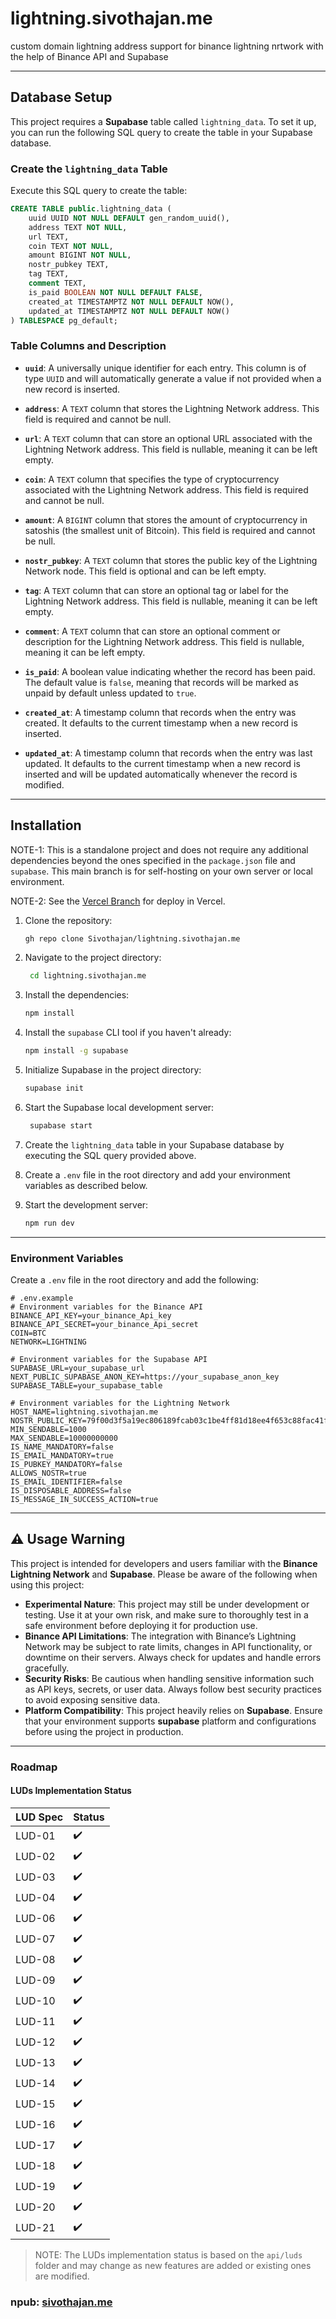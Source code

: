 # lightning.sivothajan.me

custom domain lightning address support for binance lightning nrtwork with the help of Binance API and Supabase

---

## Database Setup

This project requires a **Supabase** table called `lightning_data`. To set it up, you can run the following SQL query to create the table in your Supabase database.

### Create the `lightning_data` Table

Execute this SQL query to create the table:

```sql
CREATE TABLE public.lightning_data (
    uuid UUID NOT NULL DEFAULT gen_random_uuid(),
    address TEXT NOT NULL,
    url TEXT,
    coin TEXT NOT NULL,
    amount BIGINT NOT NULL,
    nostr_pubkey TEXT,
    tag TEXT,
    comment TEXT,
    is_paid BOOLEAN NOT NULL DEFAULT FALSE,
    created_at TIMESTAMPTZ NOT NULL DEFAULT NOW(),
    updated_at TIMESTAMPTZ NOT NULL DEFAULT NOW()
) TABLESPACE pg_default;
```

### Table Columns and Description

- **`uuid`**: A universally unique identifier for each entry. This column is of type `UUID` and will automatically generate a value if not provided when a new record is inserted.

- **`address`**: A `TEXT` column that stores the Lightning Network address. This field is required and cannot be null.

- **`url`**: A `TEXT` column that can store an optional URL associated with the Lightning Network address. This field is nullable, meaning it can be left empty.

- **`coin`**: A `TEXT` column that specifies the type of cryptocurrency associated with the Lightning Network address. This field is required and cannot be null.

- **`amount`**: A `BIGINT` column that stores the amount of cryptocurrency in satoshis (the smallest unit of Bitcoin). This field is required and cannot be null.

- **`nostr_pubkey`**: A `TEXT` column that stores the public key of the Lightning Network node. This field is optional and can be left empty.

- **`tag`**: A `TEXT` column that can store an optional tag or label for the Lightning Network address. This field is nullable, meaning it can be left empty.

- **`comment`**: A `TEXT` column that can store an optional comment or description for the Lightning Network address. This field is nullable, meaning it can be left empty.

- **`is_paid`**: A boolean value indicating whether the record has been paid. The default value is `false`, meaning that records will be marked as unpaid by default unless updated to `true`.

- **`created_at`**: A timestamp column that records when the entry was created. It defaults to the current timestamp when a new record is inserted.

- **`updated_at`**: A timestamp column that records when the entry was last updated. It defaults to the current timestamp when a new record is inserted and will be updated automatically whenever the record is modified.

---

## Installation

NOTE-1: This is a standalone project and does not require any additional dependencies beyond the ones specified in the `package.json` file and `supabase`. This main branch is for self-hosting on your own server or local environment.

NOTE-2: See the [Vercel Branch](<[https://](https://github.com/Sivothajan/lightning.sivothajan.me/tree/vercel)>) for deploy in Vercel.

1. Clone the repository:

   ```bash
   gh repo clone Sivothajan/lightning.sivothajan.me
   ```

2. Navigate to the project directory:

   ```bash
    cd lightning.sivothajan.me
   ```

3. Install the dependencies:

   ```bash
   npm install
   ```

4. Install the `supabase` CLI tool if you haven't already:

   ```bash
   npm install -g supabase
   ```

5. Initialize Supabase in the project directory:

   ```bash
   supabase init
   ```

6. Start the Supabase local development server:

   ```bash
    supabase start
   ```

7. Create the `lightning_data` table in your Supabase database by executing the SQL query provided above.

8. Create a `.env` file in the root directory and add your environment variables as described below.

9. Start the development server:

   ```bash
   npm run dev
   ```

---

### Environment Variables

Create a `.env` file in the root directory and add the following:

```env
# .env.example
# Environment variables for the Binance API
BINANCE_API_KEY=your_binance_Api_key
BINANCE_API_SECRET=your_binance_Api_secret
COIN=BTC
NETWORK=LIGHTNING

# Environment variables for the Supabase API
SUPABASE_URL=your_supabase_url
NEXT_PUBLIC_SUPABASE_ANON_KEY=https://your_supabase_anon_key
SUPABASE_TABLE=your_supabase_table

# Environment variables for the Lightning Network
HOST_NAME=lightning.sivothajan.me
NOSTR_PUBLIC_KEY=79f00d3f5a19ec806189fcab03c1be4ff81d18ee4f653c88fac41fe03570f432
MIN_SENDABLE=1000
MAX_SENDABLE=10000000000
IS_NAME_MANDATORY=false
IS_EMAIL_MANDATORY=true
IS_PUBKEY_MANDATORY=false
ALLOWS_NOSTR=true
IS_EMAIL_IDENTIFIER=false
IS_DISPOSABLE_ADDRESS=false
IS_MESSAGE_IN_SUCCESS_ACTION=true
```

---

## ⚠️ Usage Warning

This project is intended for developers and users familiar with the **Binance Lightning Network** and **Supabase**. Please be aware of the following when using this project:

- **Experimental Nature**: This project may still be under development or testing. Use it at your own risk, and make sure to thoroughly test in a safe environment before deploying it for production use.
- **Binance API Limitations**: The integration with Binance’s Lightning Network may be subject to rate limits, changes in API functionality, or downtime on their servers. Always check for updates and handle errors gracefully.
- **Security Risks**: Be cautious when handling sensitive information such as API keys, secrets, or user data. Always follow best security practices to avoid exposing sensitive data.
- **Platform Compatibility**: This project heavily relies on **Supabase**. Ensure that your environment supports **supabase** platform and configurations before using the project in production.

---

### Roadmap

#### LUDs Implementation Status

| LUD Spec | Status |
| -------- | ------ |
| LUD-01   | ✔️     |
| LUD-02   | ✔️     |
| LUD-03   | ✔️     |
| LUD-04   | ✔️     |
| LUD-06   | ✔️     |
| LUD-07   | ✔️     |
| LUD-08   | ✔️     |
| LUD-09   | ✔️     |
| LUD-10   | ✔️     |
| LUD-11   | ✔️     |
| LUD-12   | ✔️     |
| LUD-13   | ✔️     |
| LUD-14   | ✔️     |
| LUD-15   | ✔️     |
| LUD-16   | ✔️     |
| LUD-17   | ✔️     |
| LUD-18   | ✔️     |
| LUD-19   | ✔️     |
| LUD-20   | ✔️     |
| LUD-21   | ✔️     |

> NOTE: The LUDs implementation status is based on the `api/luds` folder and may change as new features are added or existing ones are modified.

### npub: [sivothajan.me](https://nosta.me/sivothajan.me)
